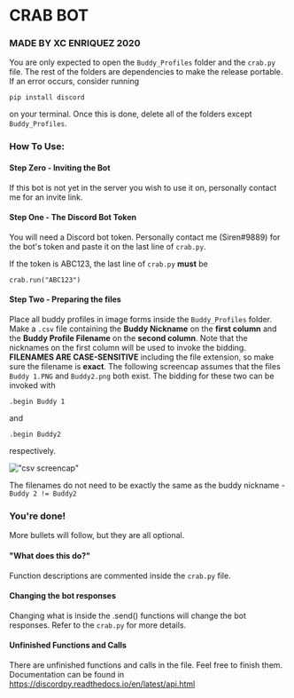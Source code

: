 # **CRAB BOT**
### MADE BY XC ENRIQUEZ 2020

You are only expected to open the `Buddy_Profiles` folder and the `crab.py` file. The rest of the folders are dependencies to make the release portable. If an error occurs, consider running
```
pip install discord
```
on your terminal. Once this is done, delete all of the folders except `Buddy_Profiles`.

### How To Use:

#### Step Zero - Inviting the Bot
If this bot is not yet in the server you wish to use it on, personally contact me for an invite link.

#### Step One - The Discord Bot Token
You will need a Discord bot token. Personally contact me (Siren#9889) for the bot's token and paste it on the last line of `crab.py`.

If the token is ABC123, the last line of `crab.py` **must** be
```
crab.run("ABC123")
```

#### Step Two - Preparing the files
Place all buddy profiles in image forms inside the `Buddy_Profiles` folder. 
Make a `.csv` file containing the **Buddy Nickname** on the **first column** and the **Buddy Profile Filename** on the **second column**. Note that the nicknames on the first column will be used to invoke the bidding. 
**FILENAMES ARE CASE-SENSITIVE** including the file extension, so make sure the filename is **exact**.
The following screencap assumes that the files `Buddy 1.PNG` and `Buddy2.png` both exist.
The bidding for these two can be invoked with
```
.begin Buddy 1
```
and
```
.begin Buddy2
```
respectively.

!["csv screencap"](https://i.imgur.com/82BwLZV.png)

The filenames do not need to be exactly the same as the buddy nickname - `Buddy 2 != Buddy2`

### You're done!
More bullets will follow, but they are all optional.

#### "What does this do?"
Function descriptions are commented inside the `crab.py` file.

#### Changing the bot responses
Changing what is inside the .send() functions will change the bot responses. Refer to the `crab.py` for more details.

#### Unfinished Functions and Calls
There are unfinished functions and calls in the file. Feel free to finish them. Documentation can be found in https://discordpy.readthedocs.io/en/latest/api.html